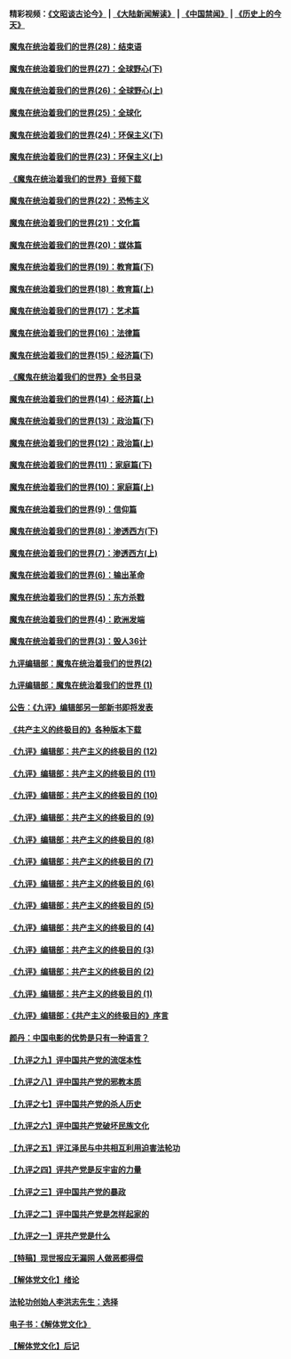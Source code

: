 #### 精彩视频：[《文昭谈古论今》](https://github.com/gfw-breaker/wenzhao/blob/master/README.md?t=01300930) | [《大陆新闻解读》](https://github.com/gfw-breaker/ntdtv-comedy/blob/master/README.md?t=01300930) | [《中国禁闻》](https://github.com/gfw-breaker/ntdtv-news/blob/master/README.md?t=01300930) | [《历史上的今天》](https://github.com/gfw-breaker/today-in-history/blob/master/README.md?t=01300930) 

#### [魔鬼在统治着我们的世界(28)：结束语](../pages/nsc422/n10936246.md?t=01300930) 

#### [魔鬼在统治着我们的世界(27)：全球野心(下)](../pages/nsc422/n10928319.md?t=01300930) 

#### [魔鬼在统治着我们的世界(26)：全球野心(上)](../pages/nsc422/n10900318.md?t=01300930) 

#### [魔鬼在统治着我们的世界(25)：全球化](../pages/nsc422/n10788205.md?t=01300930) 

#### [魔鬼在统治着我们的世界(24)：环保主义(下)](../pages/nsc422/n10695307.md?t=01300930) 

#### [魔鬼在统治着我们的世界(23)：环保主义(上)](../pages/nsc422/n10688613.md?t=01300930) 

#### [《魔鬼在统治着我们的世界》音频下载](../pages/nsc422/n10635553.md?t=01300930) 

#### [魔鬼在统治着我们的世界(22)：恐怖主义](../pages/nsc422/n10614727.md?t=01300930) 

#### [魔鬼在统治着我们的世界(21)：文化篇](../pages/nsc422/n10597706.md?t=01300930) 

#### [魔鬼在统治着我们的世界(20)：媒体篇](../pages/nsc422/n10586579.md?t=01300930) 

#### [魔鬼在统治着我们的世界(19)：教育篇(下)](../pages/nsc422/n10564808.md?t=01300930) 

#### [魔鬼在统治着我们的世界(18)：教育篇(上)](../pages/nsc422/n10526970.md?t=01300930) 

#### [魔鬼在统治着我们的世界(17)：艺术篇](../pages/nsc422/n10499093.md?t=01300930) 

#### [魔鬼在统治着我们的世界(16)：法律篇](../pages/nsc422/n10485969.md?t=01300930) 

#### [魔鬼在统治着我们的世界(15)：经济篇(下)](../pages/nsc422/n10469975.md?t=01300930) 

#### [《魔鬼在统治着我们的世界》全书目录](../pages/nsc422/n10464261.md?t=01300930) 

#### [魔鬼在统治着我们的世界(14)：经济篇(上)](../pages/nsc422/n10457370.md?t=01300930) 

#### [魔鬼在统治着我们的世界(13)：政治篇(下)](../pages/nsc422/n10448270.md?t=01300930) 

#### [魔鬼在统治着我们的世界(12)：政治篇(上)](../pages/nsc422/n10444576.md?t=01300930) 

#### [魔鬼在统治着我们的世界(11)：家庭篇(下)](../pages/nsc422/n10440961.md?t=01300930) 

#### [魔鬼在统治着我们的世界(10)：家庭篇(上)](../pages/nsc422/n10435448.md?t=01300930) 

#### [魔鬼在统治着我们的世界(9)：信仰篇](../pages/nsc422/n10432159.md?t=01300930) 

#### [魔鬼在统治着我们的世界(8)：渗透西方(下)](../pages/nsc422/n10429603.md?t=01300930) 

#### [魔鬼在统治着我们的世界(7)：渗透西方(上)](../pages/nsc422/n10426013.md?t=01300930) 

#### [魔鬼在统治着我们的世界(6)：输出革命](../pages/nsc422/n10421536.md?t=01300930) 

#### [魔鬼在统治着我们的世界(5)：东方杀戮](../pages/nsc422/n10417707.md?t=01300930) 

#### [魔鬼在统治着我们的世界(4)：欧洲发端](../pages/nsc422/n10414890.md?t=01300930) 

#### [魔鬼在统治着我们的世界(3)：毁人36计](../pages/nsc422/n10411583.md?t=01300930) 

#### [九评编辑部：魔鬼在统治着我们的世界(2)](../pages/nsc422/n10410036.md?t=01300930) 

#### [九评编辑部：魔鬼在统治着我们的世界 (1)](../pages/nsc422/n10406825.md?t=01300930) 

#### [公告：《九评》编辑部另一部新书即将发表](../pages/nsc422/n10405104.md?t=01300930) 

#### [《共产主义的终极目的》各种版本下载](../pages/nsc422/n10022138.md?t=01300930) 

#### [《九评》编辑部：共产主义的终极目的 (12)](../pages/nsc422/n9933272.md?t=01300930) 

#### [《九评》编辑部：共产主义的终极目的 (11)](../pages/nsc422/n9924973.md?t=01300930) 

#### [《九评》编辑部：共产主义的终极目的 (10)](../pages/nsc422/n9920883.md?t=01300930) 

#### [《九评》编辑部：共产主义的终极目的 (9)](../pages/nsc422/n9916363.md?t=01300930) 

#### [《九评》编辑部：共产主义的终极目的 (8)](../pages/nsc422/n9912488.md?t=01300930) 

#### [《九评》编辑部：共产主义的终极目的 (7)](../pages/nsc422/n9901176.md?t=01300930) 

#### [《九评》编辑部：共产主义的终极目的 (6)](../pages/nsc422/n9899359.md?t=01300930) 

#### [《九评》编辑部：共产主义的终极目的 (5)](../pages/nsc422/n9893174.md?t=01300930) 

#### [《九评》编辑部：共产主义的终极目的 (4)](../pages/nsc422/n9891246.md?t=01300930) 

#### [《九评》编辑部：共产主义的终极目的 (3)](../pages/nsc422/n9879879.md?t=01300930) 

#### [《九评》编辑部：共产主义的终极目的 (2)](../pages/nsc422/n9876205.md?t=01300930) 

#### [《九评》编辑部：共产主义的终极目的 (1)](../pages/nsc422/n9865857.md?t=01300930) 

#### [《九评》编辑部：《共产主义的终极目的》序言](../pages/nsc422/n9862666.md?t=01300930) 

#### [颜丹：中国电影的优势是只有一种语言？](../pages/nsc422/n9583062.md?t=01300930) 

#### [【九评之九】评中国共产党的流氓本性](../pages/nsc422/n737542.md?t=01300930) 

#### [【九评之八】评中国共产党的邪教本质](../pages/nsc422/n735942.md?t=01300930) 

#### [【九评之七】评中国共产党的杀人历史](../pages/nsc422/n733806.md?t=01300930) 

#### [【九评之六】评中国共产党破坏民族文化](../pages/nsc422/n731667.md?t=01300930) 

#### [【九评之五】评江泽民与中共相互利用迫害法轮功](../pages/nsc422/n730058.md?t=01300930) 

#### [【九评之四】评共产党是反宇宙的力量](../pages/nsc422/n727814.md?t=01300930) 

#### [【九评之三】评中国共产党的暴政](../pages/nsc422/n725597.md?t=01300930) 

#### [【九评之二】评中国共产党是怎样起家的](../pages/nsc422/n723946.md?t=01300930) 

#### [【九评之一】评共产党是什么](../pages/nsc422/n722529.md?t=01300930) 

#### [【特稿】现世报应无漏网 人做恶都得偿](../pages/nsc422/n4215167.md?t=01300930) 

#### [【解体党文化】绪论](../pages/nsc422/n1449356.md?t=01300930) 

#### [法轮功创始人李洪志先生：选择](../pages/nsc422/n3580738.md?t=01300930) 

#### [电子书：《解体党文化》](../pages/nsc422/n1573484.md?t=01300930) 

#### [【解体党文化】后记](../pages/nsc422/n1531999.md?t=01300930) 

